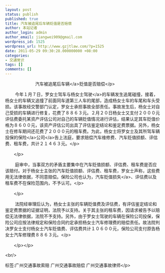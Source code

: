 ```yaml
---
layout: post
status: publish
published: true
title: 汽车被追尾后车辆贬值是否赔偿
author: 本站记者
author_login: admin
author_email: jiangwei909@gmail.com
wordpress_id: 1525
wordpress_url: http://www.gzjtlaw.com/?p=1525
date: 2011-05-29 09:30:28.000000000 +08:00
categories:
- 交通常识
tags: []
comments: []
---
```

<p><p>　　　　　　　汽车被追尾后<a>车辆<&#47;a>贬值是否赔偿<&#47;p><p>　　 今年１月７日，罗女士驾车与杨女士<a>驾驶<&#47;a>的车辆发生追尾碰撞，接着，杨女士的车辆又追撞了前面同车道第三人车的尾部，造成杨女士车的车尾和车头受损。该事故经交警部门认定，罗女士承担事故全部责任。事故发生后，杨女士对自己受损的车辆进行修复，花费了８８６３元。２月２０日杨女士又支付２０００元评估费委托某资产评估公司对自己的车辆贬值情况进行评估，结果认定其车贬值价格为８６００元，该资产评估公司出具了评估鉴定结论和鉴定费票据。另外，杨女士在修车期间还花费了２０００元的租车费。为此，杨女士将罗女士及其所驾车辆投保的<a><a>保险<&#47;a>公司<&#47;a>告上法庭，要求赔偿汽车维修费、汽车贬值损额、评估费、租车费，共计２１４６３元。<&#47;p><p>　　<&#47;p><p>　　 庭审中，当事双方的矛盾主要集中在汽车贬值损额、评估费、租车费是否应该赔付。对于杨女士主张的汽车贬值损额、评估费、租车费，罗女士声称，这些费用无法律依据，不同意赔偿。保险公司也认为，汽车贬值<a>损失<&#47;a>、评估费以及租车费不在保险范围内，不予认可。<&#47;p><br><p>　　<&#47;p><p>　　 法院经审理后认为，杨女士主张的车辆贬值费及评估费，有评估鉴定结论和鉴定费票据的证据证明，法院予以支持。关于其主张的租车费，因请求被告予以赔偿无法律依据，法院不予支持。另外，由于罗女士驾驶的车辆在保险公司投保，保险公司应按法律规定和保险合同约定承担杨女士汽车修理费的赔偿责任。故法院判决罗女士支付杨女士汽车贬值费、评估费共计１０６００元，保险公司支付原告杨女士汽车修理费８８６３元。<&#47;p><br><p>　　<&#47;p><&#47;p><br&#47;><p>标签:广州交通事故索赔 广州交通事故赔偿 广州交通事故律师<&#47;p>
